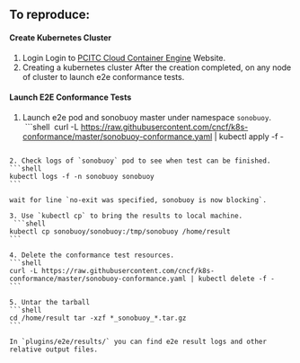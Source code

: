 ## To reproduce:
#### Create Kubernetes Cluster
1. Login
Login to [PCITC Cloud Container Engine](https://console.cloud.pcitc.com/cce/) Website.
2. Creating a kubernetes cluster
After the creation completed, on any node of cluster to launch e2e conformance tests.
#### Launch E2E Conformance Tests
1. Launch e2e pod and sonobuoy master under namespace `sonobuoy`.
 ```shell 
 curl -L https://raw.githubusercontent.com/cncf/k8s-conformance/master/sonobuoy-conformance.yaml | kubectl apply -f - 
 ``` 
 
 2. Check logs of `sonobuoy` pod to see when test can be finished.  
 ```shell 
 kubectl logs -f -n sonobuoy sonobuoy 
 ```  
 
 wait for line `no-exit was specified, sonobuoy is now blocking`. 
 
 3. Use `kubectl cp` to bring the results to local machine.
 ```shell 
 kubectl cp sonobuoy/sonobuoy:/tmp/sonobuoy /home/result 
 ``` 
 
 4. Delete the conformance test resources.  
 ```shell 
 curl -L https://raw.githubusercontent.com/cncf/k8s-conformance/master/sonobuoy-conformance.yaml | kubectl delete -f - 
 ``` 
 
 5. Untar the tarball  
 ```shell 
 cd /home/result tar -xzf *_sonobuoy_*.tar.gz 
 ```  
 
 In `plugins/e2e/results/` you can find e2e result logs and other relative output files.
